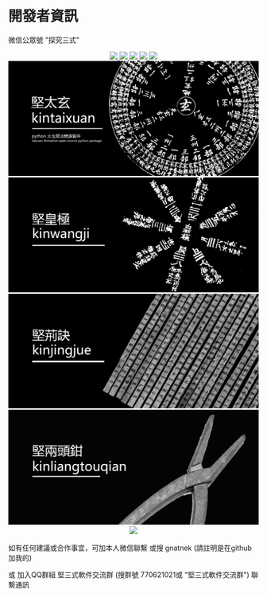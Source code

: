 # 開發者資訊
微信公眾號 "探究三式"

<p align="center">
  <a href="https://iching.streamlit.app/">
    <img src="https://raw.githubusercontent.com/kentang2017/ichingshifa/master/pic/iching.png" style="max-width: 100%; height: auto;">
  </a>
  <a href="https://kintaiyi.streamlit.app/">
    <img src="https://raw.githubusercontent.com/kentang2017/kintaiyi/master/pic/Untitled-1.png" style="max-width: 100%; height: auto;">
  </a>
  <a href="https://kinliuren.streamlit.app/">
    <img src="https://raw.githubusercontent.com/kentang2017/kinliuren/master/pic/Untitled-33.png" style="max-width: 100%; height: auto;">
  </a>
  <a href="https://kinqimen.streamlit.app/">
    <img src="https://raw.githubusercontent.com/kentang2017/kinqimen/master/pic/Untitled-22.png"  style="max-width: 100%; height: auto;">
  </a>
  <a href="https://kinwuzhao.streamlit.app/">
    <img src="https://raw.githubusercontent.com/kentang2017/kinqimen/master/pic/Untitled-22.png"  style="max-width: 100%; height: auto;">
  </a>
  <a href="https://kintaixuan.streamlit.app/">
    <img src="https://raw.githubusercontent.com/kentang2017/taixuanshifa/master/pic/taixuan.png"  style="max-width: 100%; height: auto;">
  </a>
  <a href="https://kinwangji.streamlit.app/">
    <img src="https://raw.githubusercontent.com/kentang2017/kinwangji/main/pic/kwj.png"  style="max-width: 100%; height: auto;">
  </a>
    <a href="https://jingjue.streamlit.app/">
    <img src="https://raw.githubusercontent.com/kentang2017/jingjue/master/pic/jingjue.png" style="max-width: 100%; height: auto;">
  </a>
  </a>
    <a href="https://liangtouqian.streamlit.app/">
    <img src="https://raw.githubusercontent.com/kentang2017/liangtouqian/main/pic/Untitled-44.png" style="max-width: 100%; height: auto;">
  </a>
  <img src="https://raw.githubusercontent.com/kentang2017/kintaiyi/master/pic/20231205113526.jpg" style="max-width: 100%; height: auto">
</p>
如有任何建議或合作事宜，可加本人微信聯繫
或搜 gnatnek (請註明是在github加我的)

或 加入QQ群組 堅三式軟件交流群 (搜群號 770621021或 "堅三式軟件交流群")
聯繫通訊
